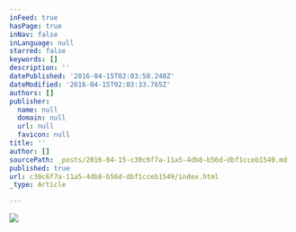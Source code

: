 ```yaml
---
inFeed: true
hasPage: true
inNav: false
inLanguage: null
starred: false
keywords: []
description: ''
datePublished: '2016-04-15T02:03:58.240Z'
dateModified: '2016-04-15T02:03:33.765Z'
authors: []
publisher:
  name: null
  domain: null
  url: null
  favicon: null
title: ''
author: []
sourcePath: _posts/2016-04-15-c30c6f7a-11a5-4db8-b56d-dbf1cceb1549.md
published: true
url: c30c6f7a-11a5-4db8-b56d-dbf1cceb1549/index.html
_type: Article

---
```

![](https://the-grid-user-content.s3-us-west-2.amazonaws.com/83eca9cd-3afd-49f5-954f-31844e70b704.jpg)